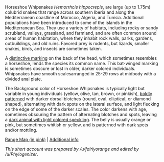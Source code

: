 Horseshoe Whipsnakes *Hemorrhois hippocrepis*, are large (up to 1.75m) colubrid snakes that range across southern Iberia and along the Mediterranean coastline of Morocco, Algeria, and Tunisia.  Additional populations have been introduced to some of the islands in the Mediterranean Sea.  They use a variety of habitats, including rocky or sandy scrubland, valleys, grassland, and farmland, and are often common around areas of human habitation, where they inhabit rock walls, parks, gardens, outbuildings, and old ruins.  Favored prey is rodents, but lizards, smaller snakes, birds, and insects are sometimes taken.

A [distinctive marking](https://www.inaturalist.org/photos/117122104?size=large) on the back of the head, which sometimes resembles a horseshoe, lends the species its common name.  This bat-winged marking is sometimes obscure or lost in older, darker colored individuals.  Whipsnakes have smooth scalesarranged in 25-29 rows at midbody with a divided anal plate.

The Background color of Horseshoe Whipsnakes is typically light but variable in young individuals (yellow, olive, tan, brown, or pinkish), [boldly patterned](https://www.inaturalist.org/photos/51506359?size=large) with darker dorsal blotches (round, oval, elliptical, or diamond shaped), alternating with dark spots on the lateral surface, and light flecking on the edge of some of the darker scales.  The color darkens with age, sometimes obscuring the pattern of alternating blotches and spots, leaving a [dark animal with light colored speckling](https://www.inaturalist.org/photos/115743265?size=large).  The belly is usually orange or pink, but sometimes whitish or yellow, and is patterned with dark spots and/or mottling.

[Range Map (in pink)](https://www.semanticscholar.org/paper/Phylogenetic-and-Diversity-Patterns-of-the-Algerian-Abreu/661533f908982cb6d3fd18733e91d6f952a025ba/figure/5)  |  [Additional info](https://www.malaga.es/en/turismo/naturaleza/lis_cd-13132/culebra-de-herradura-hemorrhois-hippocrepis-gran-senda-de-malaga)

*This short account was prepared by /u/fairlyorange and edited by /u/Phylogenizer*.